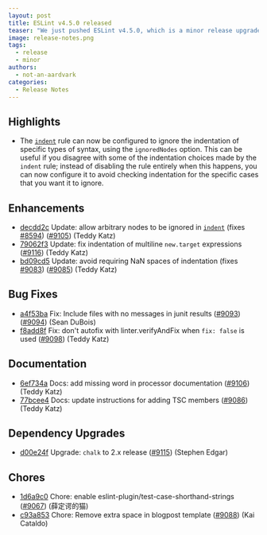 ```yaml
---
layout: post
title: ESLint v4.5.0 released
teaser: "We just pushed ESLint v4.5.0, which is a minor release upgrade of ESLint. This release adds some new features and fixes several bugs found in the previous release."
image: release-notes.png
tags:
  - release
  - minor
authors:
  - not-an-aardvark
categories:
  - Release Notes
---
```


## Highlights

* The [`indent`](/docs/rules/indent) rule can now be configured to ignore the indentation of specific types of syntax, using the `ignoredNodes` option. This can be useful if you disagree with some of the indentation choices made by the `indent` rule; instead of disabling the rule entirely when this happens, you can now configure it to avoid checking indentation for the specific cases that you want it to ignore.


## Enhancements


* [decdd2c](https://github.com/eslint/eslint/commit/decdd2c) Update: allow arbitrary nodes to be ignored in [`indent`](/docs/rules/indent) (fixes [#8594](https://github.com/eslint/eslint/issues/8594)) ([#9105](https://github.com/eslint/eslint/issues/9105)) (Teddy Katz)
* [79062f3](https://github.com/eslint/eslint/commit/79062f3) Update: fix indentation of multiline `new.target` expressions ([#9116](https://github.com/eslint/eslint/issues/9116)) (Teddy Katz)
* [bd09cd5](https://github.com/eslint/eslint/commit/bd09cd5) Update: avoid requiring NaN spaces of indentation (fixes [#9083](https://github.com/eslint/eslint/issues/9083)) ([#9085](https://github.com/eslint/eslint/issues/9085)) (Teddy Katz)




## Bug Fixes


* [a4f53ba](https://github.com/eslint/eslint/commit/a4f53ba) Fix: Include files with no messages in junit results ([#9093](https://github.com/eslint/eslint/issues/9093)) ([#9094](https://github.com/eslint/eslint/issues/9094)) (Sean DuBois)
* [f8add8f](https://github.com/eslint/eslint/commit/f8add8f) Fix: don't autofix with linter.verifyAndFix when `fix: false` is used ([#9098](https://github.com/eslint/eslint/issues/9098)) (Teddy Katz)




## Documentation


* [6ef734a](https://github.com/eslint/eslint/commit/6ef734a) Docs: add missing word in processor documentation ([#9106](https://github.com/eslint/eslint/issues/9106)) (Teddy Katz)
* [77bcee4](https://github.com/eslint/eslint/commit/77bcee4) Docs: update instructions for adding TSC members ([#9086](https://github.com/eslint/eslint/issues/9086)) (Teddy Katz)




## Dependency Upgrades


* [d00e24f](https://github.com/eslint/eslint/commit/d00e24f) Upgrade: `chalk` to 2.x release ([#9115](https://github.com/eslint/eslint/issues/9115)) (Stephen Edgar)






## Chores


* [1d6a9c0](https://github.com/eslint/eslint/commit/1d6a9c0) Chore: enable eslint-plugin/test-case-shorthand-strings ([#9067](https://github.com/eslint/eslint/issues/9067)) (薛定谔的猫)
* [c93a853](https://github.com/eslint/eslint/commit/c93a853) Chore: Remove extra space in blogpost template ([#9088](https://github.com/eslint/eslint/issues/9088)) (Kai Cataldo)
